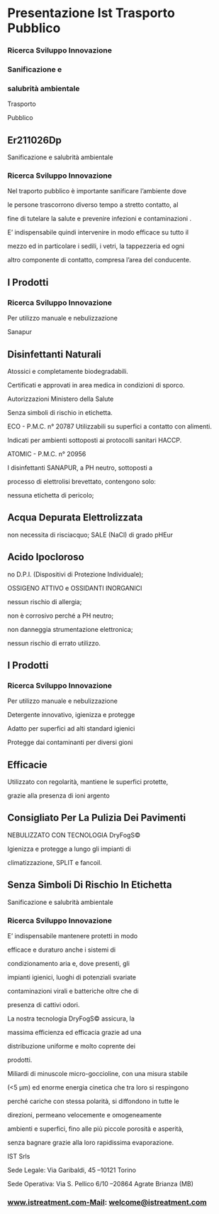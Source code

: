 # Presentazione Ist Trasporto Pubblico

### Ricerca Sviluppo Innovazione

### Sanificazione e

### salubrità ambientale

Trasporto

Pubblico

## Er211026Dp

Sanificazione e salubrità ambientale

### Ricerca Sviluppo Innovazione

Nel traporto pubblico è importante sanificare l’ambiente dove

le persone trascorrono diverso tempo a stretto contatto, al

fine di tutelare la salute e prevenire infezioni e contaminazioni .

E’ indispensabile quindi intervenire in modo efficace su tutto il

mezzo ed in particolare i sedili, i vetri, la tappezzeria ed ogni

altro componente di contatto, compresa l’area del conducente.

## I Prodotti

### Ricerca Sviluppo Innovazione

Per utilizzo manuale e nebulizzazione

Sanapur

## Disinfettanti Naturali

Atossici e completamente biodegradabili.

Certificati e approvati in area medica in condizioni di sporco.

Autorizzazioni Ministero della Salute

Senza simboli di rischio in etichetta.

ECO - P.M.C. n° 20787 Utilizzabili su superfici a contatto con alimenti.

Indicati per ambienti sottoposti ai protocolli sanitari HACCP.

ATOMIC - P.M.C. n° 20956

I disinfettanti SANAPUR, a PH neutro, sottoposti a

processo di elettrolisi brevettato, contengono solo:

nessuna etichetta di pericolo;

## Acqua Depurata Elettrolizzata

non necessita di risciacquo; SALE (NaCl) di grado pHEur

## Acido Ipocloroso

no D.P.I. (Dispositivi di Protezione Individuale);

OSSIGENO ATTIVO e OSSIDANTI INORGANICI

nessun rischio di allergia;

non è corrosivo perché a PH neutro;

non danneggia strumentazione elettronica;

nessun rischio di errato utilizzo.

## I Prodotti

### Ricerca Sviluppo Innovazione

Per utilizzo manuale e nebulizzazione

Detergente innovativo, igienizza e protegge

Adatto per superfici ad alti standard igienici

Protegge dai contaminanti per diversi gioni

## Efficacie

Utilizzato con regolarità, mantiene le superfici protette,

grazie alla presenza di ioni argento

## Consigliato Per La Pulizia Dei Pavimenti

NEBULIZZATO CON TECNOLOGIA DryFogS©

Igienizza e protegge a lungo gli impianti di

climatizzazione, SPLIT e fancoil.

## Senza Simboli Di Rischio In Etichetta

Sanificazione e salubrità ambientale

### Ricerca Sviluppo Innovazione

E’ indispensabile mantenere protetti in modo

efficace e duraturo anche i sistemi di

condizionamento aria e, dove presenti, gli

impianti igienici, luoghi di potenziali svariate

contaminazioni virali e batteriche oltre che di

presenza di cattivi odori.

La nostra tecnologia DryFogS© assicura, la

massima efficienza ed efficacia grazie ad una

distribuzione uniforme e molto coprente dei

prodotti.

Miliardi di minuscole micro-goccioline, con una misura stabile

(<5 μm) ed enorme energia cinetica che tra loro si respingono

perché cariche con stessa polarità, si diffondono in tutte le

direzioni, permeano velocemente e omogeneamente

ambienti e superfici, fino alle più piccole porosità e asperità,

senza bagnare grazie alla loro rapidissima evaporazione.

IST Srls

Sede Legale: Via Garibaldi, 45 –10121 Torino

Sede Operativa: Via S. Pellico 6/10 –20864 Agrate Brianza (MB)

### www.istreatment.com-Mail: welcome@istreatment.com